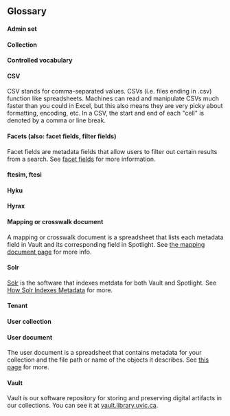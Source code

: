 ## Glossary

#### Admin set

#### Collection

#### Controlled vocabulary

#### CSV
CSV stands for comma-separated values. CSVs (i.e. files ending in .csv) function like spreadsheets. Machines can read and manipulate CSVs much faster than you could in Excel, but this also means they are very picky about formatting, encoding, etc. In a CSV, the start and end of each "cell" is denoted by a comma or line break.

#### Facets (also: facet fields, filter fields)
Facet fields are metadata fields that allow users to filter out certain results from a search. See [facet fields](../facet_fields) for more information.

#### ftesim, ftesi

#### Hyku

#### Hyrax

#### Mapping or crosswalk document
A mapping or crosswalk document is a spreadsheet that lists each metadata field in Vault and its corresponding field in Spotlight. See [the mapping document page](mapping_document/README.md) for more info.

#### Solr
[Solr](https://lucene.apache.org/solr/) is the software that indexes metdata for both Vault and Spotlight. See [How Solr Indexes Metadata](../how_solr_indexes_metadata) for more.

#### Tenant

#### User collection

#### User document
The user document is a spreadsheet that contains metadata for your collection and the file path or name of the objects it describes. See [this page](../user_document) for more.

#### Vault
Vault is our software repository for storing and preserving digital artifacts in our collections. You can see it at [vault.library.uvic.ca](https://vault.library.uvic.ca).
